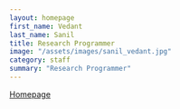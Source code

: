 ```yaml
---
layout: homepage
first_name: Vedant
last_name: Sanil
title: Research Programmer
image: "/assets/images/sanil_vedant.jpg"
category: staff
summary: "Research Programmer"
---
```


[Homepage][1]

[1]:<https://vedant-sanil.github.io>
